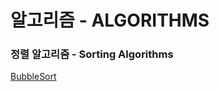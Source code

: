 # 알고리즘 - ALGORITHMS

### 정렬 알고리즘 - Sorting Algorithms
[BubbleSort](https://github.com/ChanhoKim9848/ALG/tree/main/oo)

